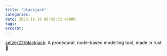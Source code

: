 ```yaml
---
title: "blackjack"
categories: 
date: 2022-11-19 08:42:22 +0800
tags: 
excerpt: 
---
```


[setzer22/blackjack](https://github.com/setzer22/blackjack): A procedural, node-based modelling tool, made in rust 🦀





